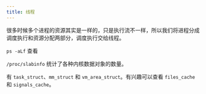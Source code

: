 ```yaml
---
title: 线程
---
```


很多时候多个进程的资源其实是一样的，只是执行流不一样，所以我们将进程分成调度执行和资源分配两部分，调度执行交给线程。

`ps -aLf` 查看

`/proc/slabinfo` 统计了各种内核数据对象的数量。

有 `task_struct`、`mm_struct` 和 `vm_area_struct`。有兴趣可以查看 `files_cache` 和 `signals_cache`。

